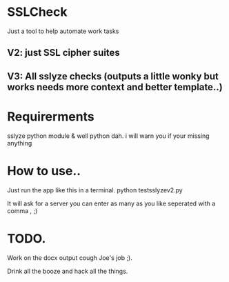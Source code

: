 # SSLCheck
Just a tool to help automate work tasks

## V2: just SSL cipher suites

## V3: All sslyze checks (outputs a little wonky but works needs more context and better template..)
# Requirerments
sslyze python module & well python dah. i will warn you if your missing anything
# How to use..
Just run the app like this in a terminal.
python testsslyzev2.py

It will ask for a server you can enter as many as you like seperated with a comma , ;)
# TODO.
Work on the docx output cough Joe's job ;).

Drink all the booze and hack all the things.

